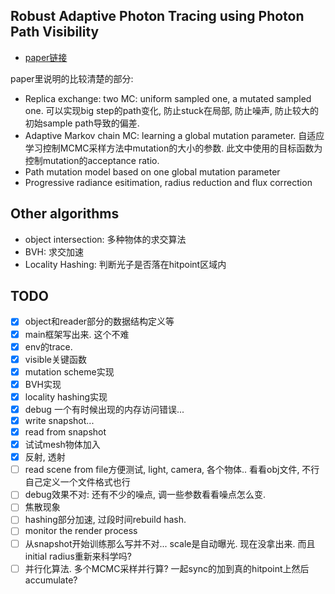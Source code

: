 Robust Adaptive Photon Tracing using Photon Path Visibility
-----------------------------------------------------------

* [paper链接](http://graphics.ucsd.edu/~henrik/papers/robust_adaptive_progressive_photon_mapping.pdf)

paper里说明的比较清楚的部分:

* Replica exchange: two MC: uniform sampled one, a mutated sampled one. 可以实现big step的path变化, 防止stuck在局部, 防止噪声, 防止较大的初始sample path导致的偏差.
* Adaptive Markov chain MC: learning a global mutation parameter. 自适应学习控制MCMC采样方法中mutation的大小的参数. 此文中使用的目标函数为控制mutation的acceptance ratio.
* Path mutation model based on one global mutation parameter
* Progressive radiance esitimation, radius reduction and flux correction


Other algorithms
--------------

* object intersection: 多种物体的求交算法
* BVH: 求交加速
* Locality Hashing: 判断光子是否落在hitpoint区域内


TODO
----
- [x] object和reader部分的数据结构定义等
- [x] main框架写出来. 这个不难
- [x] env的trace.
- [x] visible关键函数
- [x] mutation scheme实现
- [x] BVH实现
- [x] locality hashing实现
- [x] debug 一个有时候出现的内存访问错误...
- [x] write snapshot...
- [x] read from snapshot
- [x] 试试mesh物体加入
- [x] 反射, 透射
- [ ] read scene from file方便测试, light, camera, 各个物体.. 看看obj文件, 不行自己定义一个文件格式也行
- [ ] debug效果不对: 还有不少的噪点, 调一些参数看看噪点怎么变.
- [ ] 焦散现象
- [ ] hashing部分加速, 过段时间rebuild hash.
- [ ] monitor the render process
- [ ] 从snapshot开始训练那么写并不对... scale是自动曝光. 现在没拿出来. 而且initial radius重新来科学吗?
- [ ] 并行化算法. 多个MCMC采样并行算? 一起sync的加到真的hitpoint上然后accumulate?
